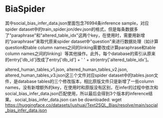 # BiaSpider

其中social_bias_infer_data.json里面包含76994条inference sample，对应spider dataset中的train_spider.jon/dev.json的格式，但是每条数据多了"paraphrase"和"altered_table_idx"这两个key，在使用时，需要用新增的“paraphrase”来取代原来spider dataset中"question"来进行数据处理（如计算question和table column names之间的linking需要改成计算paraphrase和table column names之间的linking）等其他操作。此外，每个database的索引从原来的entry['db_id']改成了entry['db_id'] + ' ' + str(entry['altered_table_idx']。

altered_human_tables_v1.json, altered_human_tables_v2.json, altered_human_tables_v3.json这三个文件对应spider dataset中的tables.json文件，是database tables的三个修改版本，相比原版文件只是新增了一些column names，没有新增额外的key，在使用时和原版没有区别，在infer的过程中依次和social_bias_infer_data.json匹配使用，所以最后会得到3个版本的inference结果。
social_bias_infer_data.json can be downloaded: wget https://huggingface.co/datasets/jushuai/Text2SQL_Bias/resolve/main/social_bias_infer_data.json
